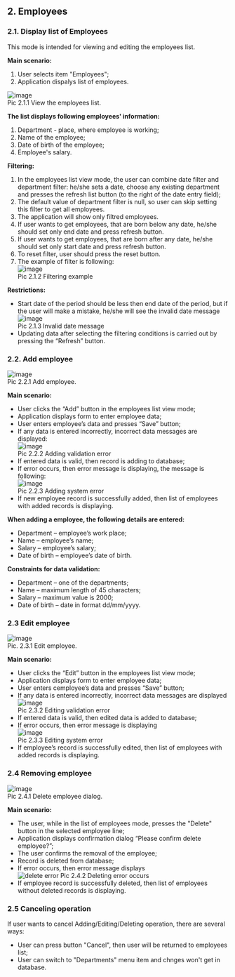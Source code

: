 ## 2. Employees  
  ### 2.1. Display list of Employees  
  This mode is intended for viewing and editing the employees list.  
  
  __Main scenario:__
  1. User selects item "Employees";
  2. Application dispalys list of employees.  
      
  ![image](https://user-images.githubusercontent.com/83345134/127887980-21df5e37-3439-4cb9-930a-9b301fca292d.png "Employees list")  
    Pic 2.1.1 View the employees list.
    
  __The list displays following employees' information:__  
  1. Department - place, where employee is working;  
  2. Name of the employee;  
  3. Date of birth of the employee;  
  4. Employee's salary.  
   
  __Filtering:__ 
  1. In the employees list view mode, the user can combine date filter and department filter: he/she sets a date, choose any existing department and presses the    refresh list button (to the right of the date entry field);  
  2. The default value of department filter is null, so user can skip setting this filter to get all employees. 
  3. The application will show only filtred employees.
  4. If user wants to get employees, that are born below any date, he/she should set only end date and press refresh button.
  5. If user wants to get employees, that are born after any date, he/she should set only start date and press refresh button.
  6. To reset filter, user should press the reset button.
  7. The example of filter is following:  
  ![image](https://user-images.githubusercontent.com/83345134/127888106-4d4df459-eb8b-4654-94fa-e85cdb06e567.png)  
  Pic 2.1.2 Filtering example

  __Restrictions:__  
  * Start date of the period should be less then end date of the period, but if the user will make a mistake, he/she will see the invalid date message  
  ![image](https://user-images.githubusercontent.com/83345134/127888024-4d0cafb2-8566-4157-8657-7cb3a01118c6.png)  
  Pic 2.1.3 Invalid date message
  * Updating data after selecting the filtering conditions is carried out by pressing the “Refresh” button.  

      
  ### 2.2. Add employee  
     
   ![image](https://user-images.githubusercontent.com/83345134/127285174-8b015c12-a1b2-4ff9-a32c-d93a516a4bbb.png "Add employee")  
      Pic 2.2.1 Add employee.  
      
  __Main scenario:__  
  * User clicks the “Add” button in the employees list view mode;  
  * Application displays form to enter employee data;  
  * User enters employee’s data and presses “Save” button;  
  * If any data is entered incorrectly, incorrect data messages are displayed:  
  ![image](https://user-images.githubusercontent.com/83345134/127649375-0ce328e1-11a7-494b-a3c3-54e2081a6185.png)  
  Pic 2.2.2 Adding validation error  
  * If entered data is valid, then record is adding to database;  
  * If error occurs, then error message is displaying, the message is following:  
  ![image](https://user-images.githubusercontent.com/83345134/127639007-3ceae0d9-212e-4714-8424-e515f535e0e3.png)  
  Pic 2.2.3 Adding system error  
  * If new employee record is successfully added, then list of employees with added records is displaying.   
      
  __When adding a employee, the following details are entered:__  
  * Department – employee’s work place;  
  * Name – employee’s name;  
  * Salary – employee’s salary;  
  * Date of birth – employee’s date of birth.  

  __Constraints for data validation:__  
  * Department – one of the departments;  
  * Name –  maximum length of 45 characters;  
  * Salary – maximum value is 2000;  
  * Date of birth – date in format dd/mm/yyyy.   
      
  ### 2.3 Edit employee  
        
![image](https://user-images.githubusercontent.com/83345134/127285373-3f14cb74-9510-4dc3-8e3a-2c2c01dee4a4.png "Edit employee")  
    Pic. 2.3.1 Edit employee.  
    
  __Main scenario:__  
  * User clicks the “Edit” button in the employees list view mode;  
  * Application displays form to enter employee data;  
  * User enters cemployee’s data and presses “Save” button;  
  * If any data is entered incorrectly, incorrect data messages are displayed  
  ![image](https://user-images.githubusercontent.com/83345134/127649385-d249277f-5c6b-499c-bfdc-eb31d32e981a.png)  
  Pic 2.3.2 Editing validation error  
  * If entered data is valid, then edited data is added to database;  
  * If error occurs, then error message is displaying  
  ![image](https://user-images.githubusercontent.com/83345134/127639014-e66fa490-4b0f-487c-8006-6faf4f215ced.png)  
  Pic 2.3.3 Editing system error  
  * If employee’s record is successfully edited, then list of employees with added records is displaying.   

  ### 2.4 Removing employee  
        
  ![image](https://user-images.githubusercontent.com/83345134/127890749-2785e253-ff3d-4d9c-94e3-46be05d34c25.png)  
    Pic 2.4.1 Delete employee dialog.  
    
  __Main scenario:__  
  * The user, while in the list of employees mode, presses the "Delete" button in the selected employee line;  
  * Application displays confirmation dialog “Please confirm delete employee?”;  
  * The user confirms the removal of the employee;  
  * Record is deleted from database;  
  * If error occurs, then error message displays  
  ![delete error](https://user-images.githubusercontent.com/83345134/127890943-82714496-3ffd-4102-a647-64cd25345d8b.png)
  Pic 2.4.2 Deleting error occurs   
  * If employee record is successfully deleted, then list of employees without deleted records is displaying.     
    
   ### 2.5 Canceling operation
   If user wants to cancel Adding/Editing/Deleting operation, there are several ways:
   * User can press button "Cancel", then user will be returned to employees list;
   * User can switch to "Departments" menu item and chnges won't get in database.
   
